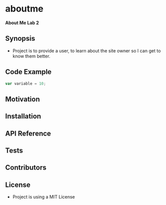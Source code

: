# aboutme
**About Me Lab 2**
## Synopsis
- Project is to provide a user, to learn about the site owner so I can get to know them better.
## Code Example
```js
var variable = 10;
```
## Motivation

## Installation



## API Reference

## Tests



## Contributors


## License
- Project is using a MIT License
